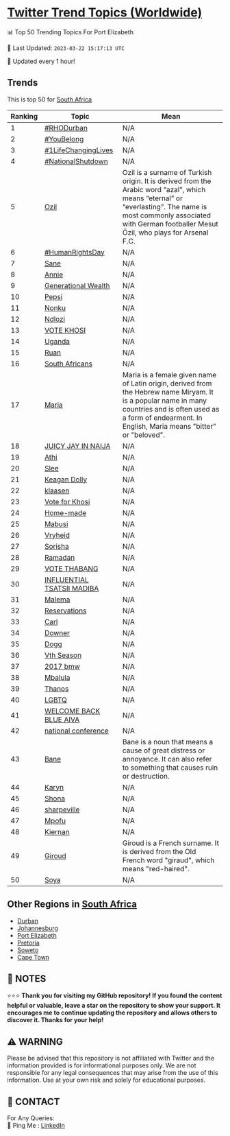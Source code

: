 [Twitter Trend Topics (Worldwide)](https://github.com/ErcinDedeoglu/Twitter-Trend-Topics)
==========


📊 Top 50 Trending Topics For Port Elizabeth

📆 Last Updated: `2023-03-22 15:17:13 UTC`

🔧 Updated every 1 hour!


## Trends

This is top 50 for [South Africa](</South Africa>)

| Ranking | Topic | Mean |
| ------- | ------------ | ------------ |
| 1 | [#RHODurban](http://twitter.com/search?q=%23RHODurban) | N/A |
| 2 | [#YouBelong](http://twitter.com/search?q=%23YouBelong) | N/A |
| 3 | [#1LifeChangingLives](http://twitter.com/search?q=%231LifeChangingLives) | N/A |
| 4 | [#NationalShutdown](http://twitter.com/search?q=%23NationalShutdown) | N/A |
| 5 | [Ozil](http://twitter.com/search?q=Ozil) | Ozil is a surname of Turkish origin. It is derived from the Arabic word “azal”, which means “eternal” or “everlasting”. The name is most commonly associated with German footballer Mesut Özil, who plays for Arsenal F.C. |
| 6 | [#HumanRightsDay](http://twitter.com/search?q=%23HumanRightsDay) | N/A |
| 7 | [Sane](http://twitter.com/search?q=Sane) | N/A |
| 8 | [Annie](http://twitter.com/search?q=Annie) | N/A |
| 9 | [Generational Wealth](http://twitter.com/search?q=Generational+Wealth) | N/A |
| 10 | [Pepsi](http://twitter.com/search?q=Pepsi) | N/A |
| 11 | [Nonku](http://twitter.com/search?q=Nonku) | N/A |
| 12 | [Ndlozi](http://twitter.com/search?q=Ndlozi) | N/A |
| 13 | [VOTE KHOSI](http://twitter.com/search?q=VOTE+KHOSI) | N/A |
| 14 | [Uganda](http://twitter.com/search?q=Uganda) | N/A |
| 15 | [Ruan](http://twitter.com/search?q=Ruan) | N/A |
| 16 | [South Africans](http://twitter.com/search?q=South+Africans) | N/A |
| 17 | [Maria](http://twitter.com/search?q=Maria) | Maria is a female given name of Latin origin, derived from the Hebrew name Miryam. It is a popular name in many countries and is often used as a form of endearment. In English, Maria means "bitter" or "beloved". |
| 18 | [JUICY JAY IN NAIJA](http://twitter.com/search?q=JUICY+JAY+IN+NAIJA) | N/A |
| 19 | [Athi](http://twitter.com/search?q=Athi) | N/A |
| 20 | [Slee](http://twitter.com/search?q=Slee) | N/A |
| 21 | [Keagan Dolly](http://twitter.com/search?q=Keagan+Dolly) | N/A |
| 22 | [klaasen](http://twitter.com/search?q=klaasen) | N/A |
| 23 | [Vote for Khosi](http://twitter.com/search?q=Vote+for+Khosi) | N/A |
| 24 | [Home-made](http://twitter.com/search?q=Home-made) | N/A |
| 25 | [Mabusi](http://twitter.com/search?q=Mabusi) | N/A |
| 26 | [Vryheid](http://twitter.com/search?q=Vryheid) | N/A |
| 27 | [Sorisha](http://twitter.com/search?q=Sorisha) | N/A |
| 28 | [Ramadan](http://twitter.com/search?q=Ramadan) | N/A |
| 29 | [VOTE THABANG](http://twitter.com/search?q=VOTE+THABANG) | N/A |
| 30 | [INFLUENTIAL TSATSII MADIBA](http://twitter.com/search?q=INFLUENTIAL+TSATSII+MADIBA) | N/A |
| 31 | [Malema](http://twitter.com/search?q=Malema) | N/A |
| 32 | [Reservations](http://twitter.com/search?q=Reservations) | N/A |
| 33 | [Carl](http://twitter.com/search?q=Carl) | N/A |
| 34 | [Downer](http://twitter.com/search?q=Downer) | N/A |
| 35 | [Dogg](http://twitter.com/search?q=Dogg) | N/A |
| 36 | [Vth Season](http://twitter.com/search?q=Vth+Season) | N/A |
| 37 | [2017 bmw](http://twitter.com/search?q=2017+bmw) | N/A |
| 38 | [Mbalula](http://twitter.com/search?q=Mbalula) | N/A |
| 39 | [Thanos](http://twitter.com/search?q=Thanos) | N/A |
| 40 | [LGBTQ](http://twitter.com/search?q=LGBTQ) | N/A |
| 41 | [WELCOME BACK BLUE AIVA](http://twitter.com/search?q=WELCOME+BACK+BLUE+AIVA) | N/A |
| 42 | [national conference](http://twitter.com/search?q=national+conference) | N/A |
| 43 | [Bane](http://twitter.com/search?q=Bane) | Bane is a noun that means a cause of great distress or annoyance. It can also refer to something that causes ruin or destruction. |
| 44 | [Karyn](http://twitter.com/search?q=Karyn) | N/A |
| 45 | [Shona](http://twitter.com/search?q=Shona) | N/A |
| 46 | [sharpeville](http://twitter.com/search?q=sharpeville) | N/A |
| 47 | [Mpofu](http://twitter.com/search?q=Mpofu) | N/A |
| 48 | [Kiernan](http://twitter.com/search?q=Kiernan) | N/A |
| 49 | [Giroud](http://twitter.com/search?q=Giroud) | Giroud is a French surname. It is derived from the Old French word "giraud", which means "red-haired". |
| 50 | [Soya](http://twitter.com/search?q=Soya) | N/A |



## Other Regions in [South Africa](</South Africa>)

* [Durban](</South Africa/Durban.md>)
* [Johannesburg](</South Africa/Johannesburg.md>)
* [Port Elizabeth](</South Africa/Port Elizabeth.md>)
* [Pretoria](</South Africa/Pretoria.md>)
* [Soweto](</South Africa/Soweto.md>)
* [Cape Town](</South Africa/Cape Town.md>)



## 📝 NOTES

⭐⭐⭐ **Thank you for visiting my GitHub repository! If you found the content helpful or valuable, leave a star on the repository to show your support. It encourages me to continue updating the repository and allows others to discover it. Thanks for your help!**


## ⚠️ WARNING

Please be advised that this repository is not affiliated with Twitter and the information provided is for informational purposes only. We are not responsible for any legal consequences that may arise from the use of this information. Use at your own risk and solely for educational purposes.


## 📨 CONTACT

 For Any Queries:  
            🏓 Ping Me : [LinkedIn](https://www.linkedin.com/in/ercindedeoglu/)
